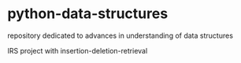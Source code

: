 # python-data-structures
repository dedicated to advances in understanding of data structures

IRS project with insertion-deletion-retrieval